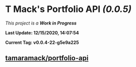 # T Mack's Portfolio API *(0.0.5)*
*This project is a **Work in Progress***

**Last Update: 12/15/2020, 14:07:54**

**Current Tag: v0.0.4-22-g5e9a225**

## [tamaramack/portfolio-api](https://github.com/tamaramack/portfolio-api)
